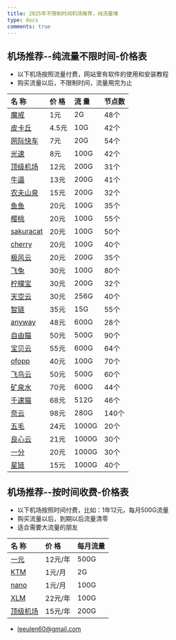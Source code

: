```yaml
---
title: 2025年不限制时间机场推荐，纯流量噢
type: docs
comments: true
---
```

## 机场推荐--纯流量不限时间-价格表


* 以下机场按照流量付费，网站里有软件的使用和安装教程
* 购买流量以后，不限制时间，流量用完为止

| 名 称 | 价 格 | 流 量 | 节点数 |
| :--- | :--- | :--- | :--- |
| [魔戒](https://mojie.xn--yrs494l.com/register?aff=BpCuERz0) | 1元 | 2G | 48个 |
| [皮卡丘](https://pkhub.net/#/register?code=A6O9EIj0) | 4.5元 | 10G | 42个 |
| [网际快车](https://wjkc66.vip?c=REZUOC) | 7元 | 20G | 54个 |
| [光速](https://www.gscloud.sbs/#/register?code=5xbpe5wB) | 8元 | 100G | 42个 |
| [顶级机场](https://xn--mes358a9urctx.com/#/register?code=bnWsDzhG) | 12元 | 200G | 31个 |
| [牛逼](https://6666b.idsduf.com/#/login?code=sT9kLfc6) | 13元 | 200G | 41个 |
| [农夫山泉](https://07.nfsq.us/#/register?code=i1fXTMYk)    | 15元   | 200G |32个|
| [鱼鱼](https://user.yujc.me/#/register?code=KGczjDAW) | 20元 | 100G | 35个 |
| [樱桃](https://www.yingtaowangluo.com/#/register?code=5OCI2zJA) | 20元 | 100G | 55个 |
| [sakuracat](https://sakura-cat1.com/register?code=yGbwRcoi) | 20元 | 100G | 50个 |
| [cherry](https://www.yingtaowangluo.com/#/register?code=5OCI2zJA) | 20元 | 100G | 40个 |
| [极风云](https://fast.xn--osv801i.com/#/register?code=wwzb4LPU) | 20元 | 200G | 35个 |
| [飞兔](https://www.xn--9kq10e0y7h.site/index.html?register=TtwX5VXt) | 30元 | 100G | 80个 |
| [柠檬宝](https://wws.xn--pbt38zg4v.com/#/register?code=Aj0fMPaX) | 30元 | 200G | 32个 |
| [天空云](https://panel.skycloud.lol/zh/auth/signup?referrer=vabYvG65) | 30元 | 256G | 40个 |
| [智链](https://xinzhilian.xyz/register?code=Hlh49wb3) | 35元 | 15G | 55个 |
| [anyway](https://www.anyway.best/#/register?code=0gfsYasj) | 48元 | 600G | 28个 |
| [自由猫](https://us.freecat.cc/register?code=czdF7PXY) | 50元 | 500G | 90个 |
| [宝贝云](https://web1.bby011.com/#/register?code=8xTTMr2f) | 55元 | 600G | 64个 |
| [ofopp](https://kk.ofopp.net/#/register?code=A2UmuXR8) | 40元 | 100G | 70个 |
| [飞鸟云](https://feiniaoyun.xyz/#/register?code=5CM0aNrb) | 50元 | 500G | 60个 |
| [矿泉水](https://a9.600mlt.cc/#/register?code=pSnvLvyA) | 70元 | 600G | 44个 |
| [千速猫](https://tmsreta.top/#/register?code=mmgD0jY7) | 68元 | 512G | 46个 |
| [奈云](https://www.v2ny.me?path=register&code=05XjPGu5) | 98元 | 280G | 140个 |
| [五毛](https://www.freebb.me/#/register?code=HNjWYnFT) | 24元 | 1000G | 20个 |
| [良心云](https://www.freebb.me/#/register?code=HNjWYnFT) | 21元 | 1000G | 30个 |
| [一分](https://xn--4gqx1hgtfdmt.com/#/register?code=Aqr3awfK) | 20元 | 1000G | 30个 |
| [星链](https://xn--mes995ajya725k.xyz/#/register?code=xFHkxqZv) | 15元 | 1000G | 40个 |


## 机场推荐--按时间收费-价格表


* 以下机场按照时间付费，比如：1年12元，每月500G流量
* 购买流量以后，到期以后流量清零
* 适合需要大流量的朋友

| 名 称 | 价 格 | 每月流量 | 
| :--- | :--- | :--- |
| [一元](https://xn--4gq62f52gdss.ink/#/register?code=neolm7FH) | 12元/年 | 500G |
| [KTM](https://ktmcloud.vip/#/register?code=vSw36OQA) | 1元/月 | 2G |
| [nano](https://edu.360buyimg.men/auth/register?code=3l8NUeOF) | 1元/月 | 100G |
| [XLM](https://ktmcloud.vip/#/register?code=vSw36OQA) | 22元/年 | 100G |
| [顶级机场](https://ktmcloud.vip/#/register?code=vSw36OQA) | 15元/年 | 200G |




- leeulen60@gmail.com
